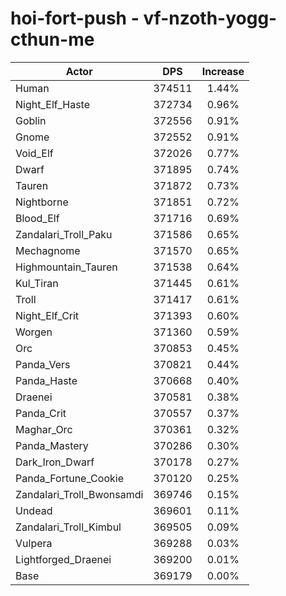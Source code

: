 # hoi-fort-push - vf-nzoth-yogg-cthun-me
| Actor | DPS | Increase |
|---|:---:|:---:|
|Human|374511|1.44%|
|Night_Elf_Haste|372734|0.96%|
|Goblin|372556|0.91%|
|Gnome|372552|0.91%|
|Void_Elf|372026|0.77%|
|Dwarf|371895|0.74%|
|Tauren|371872|0.73%|
|Nightborne|371851|0.72%|
|Blood_Elf|371716|0.69%|
|Zandalari_Troll_Paku|371586|0.65%|
|Mechagnome|371570|0.65%|
|Highmountain_Tauren|371538|0.64%|
|Kul_Tiran|371445|0.61%|
|Troll|371417|0.61%|
|Night_Elf_Crit|371393|0.60%|
|Worgen|371360|0.59%|
|Orc|370853|0.45%|
|Panda_Vers|370821|0.44%|
|Panda_Haste|370668|0.40%|
|Draenei|370581|0.38%|
|Panda_Crit|370557|0.37%|
|Maghar_Orc|370361|0.32%|
|Panda_Mastery|370286|0.30%|
|Dark_Iron_Dwarf|370178|0.27%|
|Panda_Fortune_Cookie|370120|0.25%|
|Zandalari_Troll_Bwonsamdi|369746|0.15%|
|Undead|369601|0.11%|
|Zandalari_Troll_Kimbul|369505|0.09%|
|Vulpera|369288|0.03%|
|Lightforged_Draenei|369200|0.01%|
|Base|369179|0.00%|
